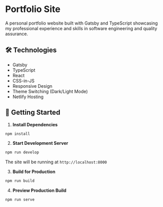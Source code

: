 
# Portfolio Site

A personal portfolio website built with Gatsby and TypeScript showcasing my professional experience and skills in software engineering and quality assurance.

## 🛠 Technologies

- Gatsby
- TypeScript
- React
- CSS-in-JS
- Responsive Design
- Theme Switching (Dark/Light Mode)
- Netlify Hosting

## 🚀 Getting Started

1. **Install Dependencies**
```sh
npm install
```

2. **Start Development Server**
```sh
npm run develop
```

The site will be running at `http://localhost:8000`

3. **Build for Production**
```sh
npm run build
```

4. **Preview Production Build**
```sh
npm run serve
```